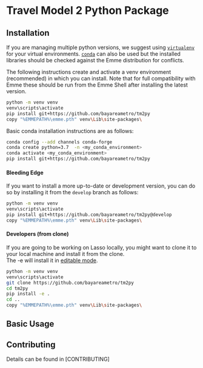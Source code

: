 # Travel Model 2 Python Package

## Installation

If you are managing multiple python versions, we suggest using [`virtualenv`](https://virtualenv.pypa.io/en/latest/) for your 
 virtual environments. [`conda`](https://conda.io/en/latest/) can also be used but the installed libraries should be checked
against the Emme distribution for conflicts.

The following instructions create and activate a venv environment (recommended) in which you can install. 
Note that for full compatibility with Emme these should be run from the Emme Shell after installing
the latest version.

```bash
python -m venv venv
venv\scripts\activate
pip install git+https://github.com/bayareametro/tm2py
copy "%EMMEPATH%\emme.pth" venv\Lib\site-packages\
```

Basic conda installation instructions are as follows:

```bash
conda config --add channels conda-forge
conda create python=3.7  -n <my_conda_environment>
conda activate <my_conda_environment>
pip install git+https://github.com/bayareametro/tm2py
```

#### Bleeding Edge
If you want to install a more up-to-date or development version, you can do so by installing it from the `develop` branch as follows:

```bash
python -m venv venv
venv\scripts\activate
pip install git+https://github.com/bayareametro/tm2py@develop
copy "%EMMEPATH%\emme.pth" venv\Lib\site-packages\
```

#### Developers (from clone)
If you are going to be working on Lasso locally, you might want to clone it to your local machine and install it from the clone.  
The -e will install it in [editable mode](https://pip.pypa.io/en/stable/reference/pip_install/?highlight=editable#editable-installs).


```bash
python -m venv venv
venv\scripts\activate
git clone https://github.com/bayareametro/tm2py
cd tm2py
pip install -e .
cd ..
copy "%EMMEPATH%\emme.pth" venv\Lib\site-packages\
```


## Basic Usage


## Contributing

Details can be found in [CONTRIBUTING]